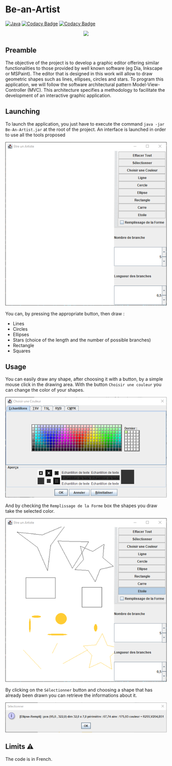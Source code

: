 # Be-an-Artist

[![Java](https://img.shields.io/static/v1?style=flat&message=Java&logo=java&labelColor=007396&color=007396&logoColor=F89820&label=%20)](https://www.java.com/fr/)
[![Codacy Badge](https://api.codacy.com/project/badge/Grade/51faf1bc993e45ff8d90a96d51a9a36a)](https://app.codacy.com/gh/EdouardGautier/Be-an-Artist?utm_source=github.com&utm_medium=referral&utm_content=EdouardGautier/Be-an-Artist&utm_campaign=Badge_Grade_Settings)
[![Codacy Badge](https://app.codacy.com/project/badge/Coverage/75b2a480fe3647cb93edc2e6bd5673e2)](https://www.codacy.com/gh/EdouardGautier/Be-an-Artist/dashboard?utm_source=github.com&utm_medium=referral&utm_content=EdouardGautier/Be-an-Artist&utm_campaign=Badge_Coverage)

<p align="center">
<img  src="https://upload.wikimedia.org/wikipedia/commons/thumb/2/24/Logo_ESEO_GROUPE.jpg/1280px-Logo_ESEO_GROUPE.jpg" width="400" height="">
</p>

## Preamble

The objective of the project is to develop a graphic editor offering similar functionalities to those provided by well known software (eg Dia, Inkscape or MSPaint).
The editor that is designed in this work will allow to draw geometric shapes such as lines, ellipses, circles and stars.
To program this application, we will follow the software architectural pattern Model-View-Controller (MVC). This architecture specifies a methodology to facilitate the development of an interactive graphic application.

## Launching

To launch the application, you just have to execute the command `java -jar Be-An-Artist.jar` at the root of the project.
An interface is launched in order to use all the tools proposed

![launch window](ReadMe/Interface.png)

You can, by pressing the appropriate button, then draw :

- Lines
- Circles
- Ellipses
- Stars (choice of the length and the number of possible branches)
- Rectangle
- Squares

## Usage

You can easily draw any shape, after choosing it with a button, by a simple mouse click in the drawing area.
With the button `Choisir une couleur` you can change the color of your shapes.

![Color](ReadMe/Couleurs.png)

And by checking the `Remplissage de la Forme` box the shapes you draw take the selected color.

![Drawings](ReadMe/Dessins.png)

By clicking on the `Sélectionner` button and choosing a shape that has already been drawn you can retrieve the informations about it.

![Info](ReadMe/Info.png)

## Limits ⚠️

The code is in French.